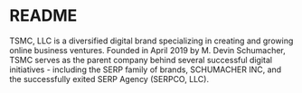 # README

TSMC, LLC is a diversified digital brand specializing in creating and growing online business ventures. Founded in April 2019 by M. Devin Schumacher, TSMC serves as the parent company behind several successful digital initiatives - including the SERP family of brands, SCHUMACHER INC, and the successfully exited SERP Agency (SERPCO, LLC).
